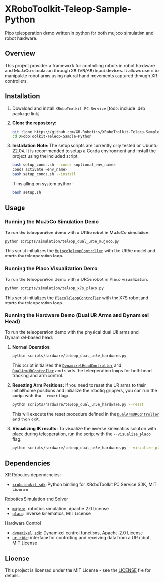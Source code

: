 # XRoboToolkit-Teleop-Sample-Python

Pico teleoperation demo written in python for both mujoco simulation and robot hardware.

## Overview

This project provides a framework for controlling robots in robot hardware and MuJoCo simulation through XR (VR/AR) input devices. It allows users to manipulate robot arms using natural hand movements captured through XR controllers.

## Installation
1. Download and install `XRoboToolkit PC Service` [todo: include .deb package link]

2.  **Clone the repository:**
    ```bash
    git clone https://github.com/XR-Robotics/XRoboToolkit-Teleop-Sample-Python.git
    cd XRoboToolkit-Teleop-Sample-Python
    ```

3.  **Installation**
    **Note:** The setup scripts are currently only tested on Ubuntu 22.04.
    It is recommended to setup a Conda environment and install the project using the included script.
    ```bash
    bash setup_conda.sh --conda <optional_env_name>
    conda activate <env_name>
    bash setup_conda.sh --install
    ```

    If installing on system python:
    ```bash
    bash setup.sh
    ```

    <!-- **Note:** The `setup_conda.sh` script is currently only supported on Ubuntu. For Windows users, please follow these steps:
    1. Manually build the [`xrobotookit_sdk`](https://github.com/XR-Robotics/XRoboToolkit-PC-Service-Pybind).
    2. Then, install this package using `pip install -e .` in your activated Conda environment or system Python. -->

## Usage

### Running the MuJoCo Simulation Demo

To run the teleoperation demo with a UR5e robot in MuJoCo simulation:

```bash
python scripts/simulation/teleop_dual_ur5e_mujoco.py
```
This script initializes the [`MujocoTeleopController`](xrobotoolkit_teleop/simulation/mujoco_teleop_controller.py) with the UR5e model and starts the teleoperation loop.

### Running the Placo Visualization Demo

To run the teleoperation demo with a UR5e robot in Placo visualization:

```bash
python scripts/simulation/teleop_x7s_placo.py
```
This script initializes the [`PlacoTeleopController`](xrobotoolkit_teleop/simulation/placo_teleop_controller.py) with the X7S robot and starts the teleoperation loop.

### Running the Hardware Demo (Dual UR Arms and Dynamixel Head)

To run the teleoperation demo with the physical dual UR arms and Dynamixel-based head:

1.  **Normal Operation:**
    ```bash
    python scripts/hardware/teleop_dual_ur5e_hardware.py
    ```
    This script initializes the [`DynamixelHeadController`](xrobotoolkit_teleop/hardware/dynamixel.py) and [`DualArmURController`](xrobotoolkit_teleop/hardware/ur.py) and starts the teleoperation loops for both head tracking and arm control.

2.  **Resetting Arm Positions:**
    If you need to reset the UR arms to their initial/home positions and initialize the robotiq grippers, you can run the script with the `--reset` flag:
    ```bash
    python scripts/hardware/teleop_dual_ur5e_hardware.py --reset
    ```
    This will execute the reset procedure defined in the [`DualArmURController`](xrobotoolkit_teleop/hardware/ur.py) and then exit.

3.  **Visualizing IK results:**
    To visualize the inverse kinematics solution with placo during teleoperation, run the script with the `--visualize_placo` flag.
    ```bash
    python scripts/hardware/teleop_dual_ur5e_hardware.py --visualize_placo
    ```

## Dependencies
XR Robotics dependencies:
- [`xrobotookit_sdk`](https://github.com/XR-Robotics/XRoboToolkit-PC-Service-Pybind): Python binding for XRoboToolkit PC Service SDK, MIT License

Robotics Simulation and Solver
- [`mujoco`](https://github.com/google-deepmind/mujoco): robotics simulation, Apache 2.0 License
- [`placo`](https://github.com/rhoban/placo): inverse kinematics, MIT License

Hardware Control
- [`dynamixel_sdk`](https://github.com/ROBOTIS-GIT/DynamixelSDK.git): Dynamixel control functions, Apache-2.0 License
- [`ur_rtde`](https://gitlab.com/sdurobotics/ur_rtde): interface for controlling and receiving data from a UR robot, MIT License

## License
This project is licensed under the MIT License - see the [LICENSE](LICENSE) file for details.
